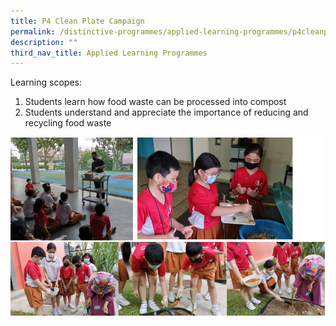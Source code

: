 ```yaml
---
title: P4 Clean Plate Campaign
permalink: /distinctive-programmes/applied-learning-programmes/p4cleanplatecampaign/
description: ""
third_nav_title: Applied Learning Programmes
---
```

Learning scopes:

1. Students learn how food waste can be processed into compost
2. Students understand and appreciate the importance of reducing and recycling food waste

<img alt="P4 “Clean Plate Campaign”" src="/images/clean%20plate%20campaign.png">
